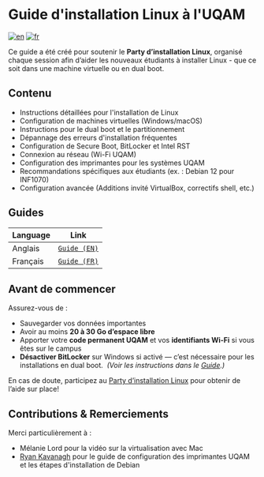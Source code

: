 # Guide d'installation Linux à l'UQAM

[![en](https://img.shields.io/badge/lang-en-blue.svg)](https://github.com/George-Fam/LinuxInstallGuide/blob/master/README.md) [![fr](https://img.shields.io/badge/lang-fr-brightgreen.svg)](https://github.com/George-Fam/LinuxInstallGuide/blob/master/README.fr.md)

Ce guide a été créé pour soutenir le **Party d’installation Linux**, organisé chaque session afin d’aider les nouveaux étudiants à installer Linux - que ce soit dans une machine virtuelle ou en dual boot.
## Contenu

- Instructions détaillées pour l'installation de Linux
- Configuration de machines virtuelles (Windows/macOS)
- Instructions pour le dual boot et le partitionnement
- Dépannage des erreurs d'installation fréquentes
- Configuration de Secure Boot, BitLocker et Intel RST
- Connexion au réseau (Wi-Fi UQAM)
- Configuration des imprimantes pour les systèmes UQAM
- Recommandations spécifiques aux étudiants (ex. : Debian 12 pour INF1070)
- Configuration avancée (Additions invité VirtualBox, correctifs shell, etc.)

## Guides

| Language | Link                              |
| -------- | --------------------------------- |
| Anglais  | [`Guide (EN)`](./Guide.md)        |
| Français | [`Guide (FR)`](./Guide.fr.md)     |

## Avant de commencer

Assurez-vous de :
- Sauvegarder vos données importantes
- Avoir au moins **20 à 30 Go d’espace libre**
- Apporter votre **code permanent UQAM** et vos **identifiants Wi-Fi** si vous êtes sur le campus
- **Désactiver BitLocker** sur Windows si activé — c’est nécessaire pour les installations en dual boot.  *(Voir les instructions dans le [Guide](./Guide%20(FR).md#bitlocker).)*
  
En cas de doute, participez au [Party d’installation Linux](https://info.uqam.ca/linux/) pour obtenir de l’aide sur place!

## Contributions & Remerciements

Merci particulièrement à :
- Mélanie Lord pour la vidéo sur la virtualisation avec Mac
- [Ryan Kavanagh](https://rak.ac) pour le guide de configuration des imprimantes UQAM et les étapes d'installation de Debian
